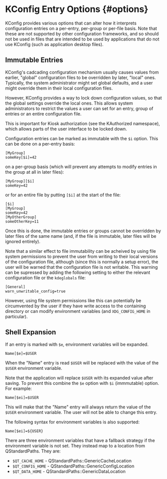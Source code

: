 KConfig Entry Options            {#options}
=====================

KConfig provides various options that can alter how it interprets configuration
entries on a per-entry, per-group or per-file basis.  Note that these are not
supported by other configuration frameworks, and so should not be used in files
that are intended to be used by applications that do not use KConfig (such as
application desktop files).


Immutable Entries
-----------------

KConfig's cadcading configuration mechanism usually causes values from earlier,
"global" configuration files to be overridden by later, "local" ones.
Typically, the system administrator might set global defaults, and a user might
override them in their local configuration files.

However, KConfig provides a way to lock down configuration values, so that the
global settings override the local ones.  This allows system administrators to
restrict the values a user can set for an entry, group of entries or an entire
configuration file.

This is important for Kiosk authorization (see the KAuthorized namespace),
which allows parts of the user interface to be locked down.

Configuration entries can be marked as immutable with the `$i` option.  This can
be done on a per-entry basis:

    [MyGroup]
    someKey[$i]=42

on a per-group basis (which will prevent any attempts to modify entries in the
group at all in later files):

    [MyGroup][$i]
    someKey=42

or for an entire file by putting `[$i]` at the start of the file:

    [$i]
    [MyGroup]
    someKey=42
    [MyOtherGroup]
    someOtherKey=11

Once this is done, the immutable entries or groups cannot be overridden by later
files of the same name (and, if the file is immutable, later files will be
ignored entirely).

Note that a similar effect to file immutability can be acheived by using file
system permissions to prevent the user from writing to their local versions of
the configuration file, although (since this is normally a setup error), the
user will be warned that the configuration file is not writable.  This warning
can be supressed by adding the following setting to either the relevant
configuration file or the `kdeglobals` file:

    [General]
    warn_unwritable_config=true

However, using file system permissions like this can potentially be circumvented
by the user if they have write access to the containing directory or can modify
environment variables (and `XDG_CONFIG_HOME` in particular).



Shell Expansion
---------------

If an entry is marked with `$e`, environment variables will be expanded.

    Name[$e]=$USER

When the "Name" entry is read `$USER` will be replaced with the value of the
`$USER` environment variable.

Note that the application will replace `$USER` with its
expanded value after saving. To prevent this combine the `$e` option
with `$i` (immmutable) option.  For example:

    Name[$ei]=$USER

This will make that the "Name" entry will always return the value of the `$USER`
environment variable. The user will not be able to change this entry.

The following syntax for environment variables is also supported:

    Name[$ei]=${USER}

There are three environment variables that have a fallback strategy if the
environment variable is not set. They instead map to a location from QStandardPaths.
They are:

* `$QT_CACHE_HOME` - QStandardPaths::GenericCacheLocation
* `$QT_CONFIG_HOME` - QStandardPaths::GenericConfigLocation
* `$QT_DATA_HOME` - QStandardPaths::GenericDataLocation
